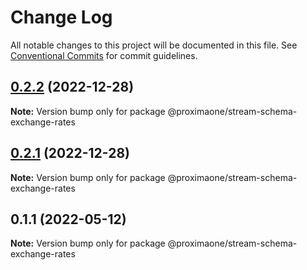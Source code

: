 # Change Log

All notable changes to this project will be documented in this file.
See [Conventional Commits](https://conventionalcommits.org) for commit guidelines.

## [0.2.2](https://github.com/proxima-one/stream-schemas/compare/@proximaone/stream-schema-exchange-rates@0.1.1...@proximaone/stream-schema-exchange-rates@0.2.2) (2022-12-28)

**Note:** Version bump only for package @proximaone/stream-schema-exchange-rates





## [0.2.1](https://github.com/proxima-one/stream-schemas/compare/@proximaone/stream-schema-exchange-rates@0.1.1...@proximaone/stream-schema-exchange-rates@0.2.1) (2022-12-28)

**Note:** Version bump only for package @proximaone/stream-schema-exchange-rates





## 0.1.1 (2022-05-12)

**Note:** Version bump only for package @proximaone/stream-schema-exchange-rates
